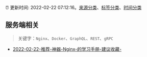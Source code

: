 :alarm_clock: 更新时间: 2022-02-22 07:12:16。[来源分类](../README.md)、[标签分类](../TAGS.md)、[时间分类](../TIMELINE.md)

## 服务端相关


> 关键字：`Nginx`、`Docker`、`GraphQL`、`REST`、`gRPC`



- [2022-02-22-推荐-神器-Nginx-的学习手册-建议收藏-](https://toutiao.io/k/6f1qaso) 